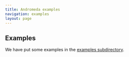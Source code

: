 ```yaml
---
title: Andromeda examples
navigation: examples
layout: page
---
```


## Examples

We have put some examples in the [examples subdirectory](https://github.com/Andromedans/andromeda/tree/master/examples).
